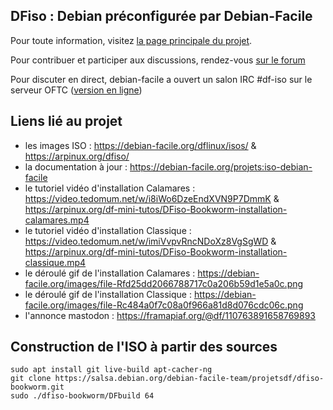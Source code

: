 ## DFiso : Debian préconfigurée par Debian-Facile

Pour toute information, visitez [la page principale du projet](http://debian-facile.org/projets:iso-debian-facile).

Pour contribuer et participer aux discussions, rendez-vous [sur le forum](https://debian-facile.org/viewtopic.php?id=33230)

Pour discuter en direct, debian-facile a ouvert un salon IRC #df-iso sur le serveur OFTC ([version en ligne](https://webchat.oftc.net/?channels=df-iso))

## Liens lié au projet
* les images ISO : https://debian-facile.org/dflinux/isos/ & https://arpinux.org/dfiso/
* la documentation à jour : https://debian-facile.org/projets:iso-debian-facile
* le tutoriel vidéo d'installation Calamares : https://video.tedomum.net/w/i8iWo6DzeEndXVN9P7DmmK & https://arpinux.org/df-mini-tutos/DFiso-Bookworm-installation-calamares.mp4
* le tutoriel vidéo d'installation Classique : https://video.tedomum.net/w/imiVvpvRncNDoXz8VgSgWD & https://arpinux.org/df-mini-tutos/DFiso-Bookworm-installation-classique.mp4
* le déroulé gif de l'installation Calamares : https://debian-facile.org/images/file-Rfd25dd2066788717c0a206b59d1e5a0c.png
* le déroulé gif de l'installation Classique : https://debian-facile.org/images/file-Rc484a0f7c08a0f966a81d8d076cdc06c.png
* l'annonce mastodon : https://framapiaf.org/@df/110763891658769893

## Construction de l'ISO à partir des sources
```
sudo apt install git live-build apt-cacher-ng
git clone https://salsa.debian.org/debian-facile-team/projetsdf/dfiso-bookworm.git
sudo ./dfiso-bookworm/DFbuild 64
```
